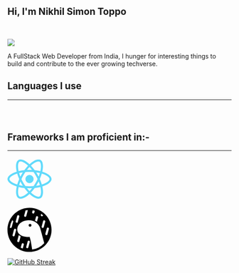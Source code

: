 ## Hi, I'm Nikhil Simon Toppo

<br/>

[<img src="https://img.shields.io/badge/Portfolio-purple?style=for-the-badge&logo=deno" >](www.google.com)

A FullStack Web Developer from India, I hunger for interesting things to build and contribute to the ever growing techverse.

## Languages I use

<hr>

<span style="display:flex">

<svg style="color:yellow" role="img" viewBox="0 0 122 24" xmlns="http://www.w3.org/2000/svg"><title>JavaScript</title><path style="fill:#F7DF1E" d="M0 0h24v24H0V0zm22.034 18.276c-.175-1.095-.888-2.015-3.003-2.873-.736-.345-1.554-.585-1.797-1.14-.091-.33-.105-.51-.046-.705.15-.646.915-.84 1.515-.66.39.12.75.42.976.9 1.034-.676 1.034-.676 1.755-1.125-.27-.42-.404-.601-.586-.78-.63-.705-1.469-1.065-2.834-1.034l-.705.089c-.676.165-1.32.525-1.71 1.005-1.14 1.291-.811 3.541.569 4.471 1.365 1.02 3.361 1.244 3.616 2.205.24 1.17-.87 1.545-1.966 1.41-.811-.18-1.26-.586-1.755-1.336l-1.83 1.051c.21.48.45.689.81 1.109 1.74 1.756 6.09 1.666 6.871-1.004.029-.09.24-.705.074-1.65l.046.067zm-8.983-7.245h-2.248c0 1.938-.009 3.864-.009 5.805 0 1.232.063 2.363-.138 2.711-.33.689-1.18.601-1.566.48-.396-.196-.597-.466-.83-.855-.063-.105-.11-.196-.127-.196l-1.825 1.125c.305.63.75 1.172 1.324 1.517.855.51 2.004.675 3.207.405.783-.226 1.458-.691 1.811-1.411.51-.93.402-2.07.397-3.346.012-2.054 0-4.109 0-6.179l.004-.056z"></svg>

<svg role="img" viewBox="0 0 122 24" xmlns="http://www.w3.org/2000/svg"><title>TypeScript</title><path fill="#3178C6" d="M1.125 0C.502 0 0 .502 0 1.125v21.75C0 23.498.502 24 1.125 24h21.75c.623 0 1.125-.502 1.125-1.125V1.125C24 .502 23.498 0 22.875 0zm17.363 9.75c.612 0 1.154.037 1.627.111a6.38 6.38 0 0 1 1.306.34v2.458a3.95 3.95 0 0 0-.643-.361 5.093 5.093 0 0 0-.717-.26 5.453 5.453 0 0 0-1.426-.2c-.3 0-.573.028-.819.086a2.1 2.1 0 0 0-.623.242c-.17.104-.3.229-.393.374a.888.888 0 0 0-.14.49c0 .196.053.373.156.529.104.156.252.304.443.444s.423.276.696.41c.273.135.582.274.926.416.47.197.892.407 1.266.628.374.222.695.473.963.753.268.279.472.598.614.957.142.359.214.776.214 1.253 0 .657-.125 1.21-.373 1.656a3.033 3.033 0 0 1-1.012 1.085 4.38 4.38 0 0 1-1.487.596c-.566.12-1.163.18-1.79.18a9.916 9.916 0 0 1-1.84-.164 5.544 5.544 0 0 1-1.512-.493v-2.63a5.033 5.033 0 0 0 3.237 1.2c.333 0 .624-.03.872-.09.249-.06.456-.144.623-.25.166-.108.29-.234.373-.38a1.023 1.023 0 0 0-.074-1.089 2.12 2.12 0 0 0-.537-.5 5.597 5.597 0 0 0-.807-.444 27.72 27.72 0 0 0-1.007-.436c-.918-.383-1.602-.852-2.053-1.405-.45-.553-.676-1.222-.676-2.005 0-.614.123-1.141.369-1.582.246-.441.58-.804 1.004-1.089a4.494 4.494 0 0 1 1.47-.629 7.536 7.536 0 0 1 1.77-.201zm-15.113.188h9.563v2.166H9.506v9.646H6.789v-9.646H3.375z"></svg>

</span>

## Frameworks I am proficient in:-

<hr>

</svg><svg role="img" viewBox="0 0 122 24" xmlns="http://www.w3.org/2000/svg"><title>React</title><path fill="#61DAFB" d="M14.23 12.004a2.236 2.236 0 0 1-2.235 2.236 2.236 2.236 0 0 1-2.236-2.236 2.236 2.236 0 0 1 2.235-2.236 2.236 2.236 0 0 1 2.236 2.236zm2.648-10.69c-1.346 0-3.107.96-4.888 2.622-1.78-1.653-3.542-2.602-4.887-2.602-.41 0-.783.093-1.106.278-1.375.793-1.683 3.264-.973 6.365C1.98 8.917 0 10.42 0 12.004c0 1.59 1.99 3.097 5.043 4.03-.704 3.113-.39 5.588.988 6.38.32.187.69.275 1.102.275 1.345 0 3.107-.96 4.888-2.624 1.78 1.654 3.542 2.603 4.887 2.603.41 0 .783-.09 1.106-.275 1.374-.792 1.683-3.263.973-6.365C22.02 15.096 24 13.59 24 12.004c0-1.59-1.99-3.097-5.043-4.032.704-3.11.39-5.587-.988-6.38-.318-.184-.688-.277-1.092-.278zm-.005 1.09v.006c.225 0 .406.044.558.127.666.382.955 1.835.73 3.704-.054.46-.142.945-.25 1.44-.96-.236-2.006-.417-3.107-.534-.66-.905-1.345-1.727-2.035-2.447 1.592-1.48 3.087-2.292 4.105-2.295zm-9.77.02c1.012 0 2.514.808 4.11 2.28-.686.72-1.37 1.537-2.02 2.442-1.107.117-2.154.298-3.113.538-.112-.49-.195-.964-.254-1.42-.23-1.868.054-3.32.714-3.707.19-.09.4-.127.563-.132zm4.882 3.05c.455.468.91.992 1.36 1.564-.44-.02-.89-.034-1.345-.034-.46 0-.915.01-1.36.034.44-.572.895-1.096 1.345-1.565zM12 8.1c.74 0 1.477.034 2.202.093.406.582.802 1.203 1.183 1.86.372.64.71 1.29 1.018 1.946-.308.655-.646 1.31-1.013 1.95-.38.66-.773 1.288-1.18 1.87-.728.063-1.466.098-2.21.098-.74 0-1.477-.035-2.202-.093-.406-.582-.802-1.204-1.183-1.86-.372-.64-.71-1.29-1.018-1.946.303-.657.646-1.313 1.013-1.954.38-.66.773-1.286 1.18-1.868.728-.064 1.466-.098 2.21-.098zm-3.635.254c-.24.377-.48.763-.704 1.16-.225.39-.435.782-.635 1.174-.265-.656-.49-1.31-.676-1.947.64-.15 1.315-.283 2.015-.386zm7.26 0c.695.103 1.365.23 2.006.387-.18.632-.405 1.282-.66 1.933-.2-.39-.41-.783-.64-1.174-.225-.392-.465-.774-.705-1.146zm3.063.675c.484.15.944.317 1.375.498 1.732.74 2.852 1.708 2.852 2.476-.005.768-1.125 1.74-2.857 2.475-.42.18-.88.342-1.355.493-.28-.958-.646-1.956-1.1-2.98.45-1.017.81-2.01 1.085-2.964zm-13.395.004c.278.96.645 1.957 1.1 2.98-.45 1.017-.812 2.01-1.086 2.964-.484-.15-.944-.318-1.37-.5-1.732-.737-2.852-1.706-2.852-2.474 0-.768 1.12-1.742 2.852-2.476.42-.18.88-.342 1.356-.494zm11.678 4.28c.265.657.49 1.312.676 1.948-.64.157-1.316.29-2.016.39.24-.375.48-.762.705-1.158.225-.39.435-.788.636-1.18zm-9.945.02c.2.392.41.783.64 1.175.23.39.465.772.705 1.143-.695-.102-1.365-.23-2.006-.386.18-.63.406-1.282.66-1.933zM17.92 16.32c.112.493.2.968.254 1.423.23 1.868-.054 3.32-.714 3.708-.147.09-.338.128-.563.128-1.012 0-2.514-.807-4.11-2.28.686-.72 1.37-1.536 2.02-2.44 1.107-.118 2.154-.3 3.113-.54zm-11.83.01c.96.234 2.006.415 3.107.532.66.905 1.345 1.727 2.035 2.446-1.595 1.483-3.092 2.295-4.11 2.295-.22-.005-.406-.05-.553-.132-.666-.38-.955-1.834-.73-3.703.054-.46.142-.944.25-1.438zm4.56.64c.44.02.89.034 1.345.034.46 0 .915-.01 1.36-.034-.44.572-.895 1.095-1.345 1.565-.455-.47-.91-.993-1.36-1.565z">
</svg>

<svg role="img" viewBox="0 0 122 24" xmlns="http://www.w3.org/2000/svg"><title>Deno</title><path fill="#000000" d="M12 0c6.627 0 12 5.373 12 12s-5.373 12-12 12S0 18.627 0 12 5.373 0 12 0Zm-.469 6.793c-3.49 0-6.204 2.196-6.204 4.928 0 2.58 2.498 4.228 6.37 4.145l.118-.003.425-.012-.109.279.013.029c.031.072.06.145.084.22l.01.028.015.045.021.065.014.045.014.047.015.049.021.075.022.079.015.054.023.084.022.088.023.091.023.095.015.065.024.1.023.103.032.143.017.074.024.114.024.117.025.12.035.174.029.142.037.195.02.1.028.155.03.158.039.217.04.225.04.231.041.24.042.246.042.254.042.26.032.201.055.344.022.14.055.36.045.295.034.227.046.308.023.156a10.758 10.758 0 0 0 6.529-3.412l.05-.055-.238-.891-.633-2.37-.395-1.47-.348-1.296-.213-.787-.136-.498-.081-.297-.073-.264-.032-.11-.018-.064-.01-.034-.008-.026a6.042 6.042 0 0 0-2.038-2.97c-1.134-.887-2.573-1.351-4.252-1.351ZM8.467 19.3a.586.586 0 0 0-.714.4l-.004.013-.527 1.953c.328.163.665.309 1.008.437l.08.03.57-2.114.004-.015a.586.586 0 0 0-.417-.704Zm3.264-1.43a.586.586 0 0 0-.715.4l-.004.014-.796 2.953-.004.014a.586.586 0 0 0 1.131.305l.004-.014.797-2.953.003-.014a.585.585 0 0 0 .013-.067l.002-.022-.019-.096-.027-.138-.018-.086a.584.584 0 0 0-.367-.295Zm-5.553-3.04a.59.59 0 0 0-.037.09l-.005.02-.797 2.953-.004.014a.586.586 0 0 0 1.131.306l.004-.014.723-2.678a5.295 5.295 0 0 1-1.015-.692Zm-1.9-3.397a.586.586 0 0 0-.715.4l-.004.013-.797 2.953-.003.015a.586.586 0 0 0 1.13.305l.005-.014.797-2.953.003-.015a.586.586 0 0 0-.416-.704Zm17.868-.67a.586.586 0 0 0-.715.399l-.004.014-.797 2.953-.003.014a.586.586 0 0 0 1.13.305l.005-.014.797-2.953.003-.014a.586.586 0 0 0-.416-.704ZM2.542 6.82a10.707 10.707 0 0 0-1.251 3.926.586.586 0 0 0 1.002-.22l.004-.014.797-2.953.003-.014a.586.586 0 0 0-.555-.725Zm17.585.02a.586.586 0 0 0-.714.4l-.004.014-.797 2.953-.004.014a.586.586 0 0 0 1.131.305l.004-.014.797-2.953.004-.014a.586.586 0 0 0-.417-.704Zm-7.846 1.926a.75.75 0 1 1 0 1.5.75.75 0 0 1 0-1.5Zm-6.27-4.733a.586.586 0 0 0-.715.398l-.004.015-.797 2.953-.004.014a.586.586 0 0 0 1.132.305l.003-.014.797-2.953.004-.014a.586.586 0 0 0-.417-.704Zm10.238.558a.586.586 0 0 0-.714.399l-.004.014-.536 1.984c.347.171.678.373.99.603l.051.038.626-2.32.004-.014a.586.586 0 0 0-.417-.704Zm-5.211-3.33c-.374.033-.746.086-1.115.158l-.078.015-.742 2.753-.004.015a.586.586 0 0 0 1.131.305l.004-.014.797-2.953.004-.015a.583.583 0 0 0 .003-.264Zm7.332 2.04-.156.58-.004.015a.586.586 0 0 0 1.131.305l.004-.014.017-.063a10.838 10.838 0 0 0-.923-.772l-.069-.051Zm-4.636-1.944-.283 1.048-.003.014a.586.586 0 0 0 1.13.305l.005-.014.297-1.102c-.35-.097-.705-.176-1.063-.237l-.083-.014Z"/>

[![GitHub Streak](https://streak-stats.demolab.com?user=Kirito-Excalibur&theme=dark&hide_border=true)](https://git.io/streak-stats)

<!---
Kirito-Excalibur/Kirito-Excalibur is a ✨ special ✨ repository because its `README.md` (this file) appears on your GitHub profile.
You can click the Preview link to take a look at your changes.
--->
